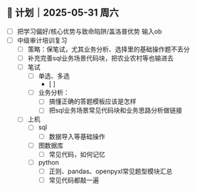 
## 🧭 计划｜2025-05-31 周六
- [ ] 把学习偏好/核心优势与致命陷阱/盖洛普优势 输入ob  
- [ ] 中级审计培训复习
	- [ ] 策略：保笔试，尤其业务分析、选择里的基础操作题不丢分
	- [ ] 补充完善sql业务场景代码块，把农业农村等也输进去
	- [ ] 笔试
		- [ ] 单选、多选
			- [ ] 
		- [ ] 业务分析：
			- [ ] 搞懂正确的答题模板应该是怎样
			- [ ] 把sql业务场景常见代码块和业务思路分析做链接
	- [ ] 上机
		- [ ] sql
			- [ ] 数据导入等基础操作
		- [ ] 图数据库
			- [ ] 常见代码，如何记忆
		- [ ] python
			- [ ] 正则、pandas、openpyxl常见题型模块汇总
			- [ ] 常见代码都敲一遍